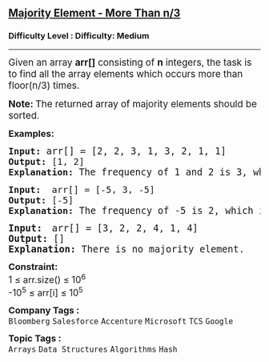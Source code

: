 <h2><a href="https://www.geeksforgeeks.org/problems/majority-vote/1?page=3&company=Google&sortBy=submissions">Majority Element - More Than n/3</a></h2><h3>Difficulty Level : Difficulty: Medium</h3><hr><div class="problems_problem_content__Xm_eO"><p><span style="font-size: 14pt;"><span class="cf0">Given an array </span><strong><span class="cf0">arr</span></strong><span class="cf0"><strong>[]</strong> consisting of <strong>n</strong> integers, the task is to find all the array elements which occurs more than floor(n/3) times.</span></span></p>
<p><span class="cf0" style="font-size: 14pt;"><strong>Note: </strong>The returned array of majority elements should be sorted.</span></p>
<p><span style="font-size: 18px;"><strong>Examples:</strong></span></p>
<pre><span style="font-size: 18px;"><strong>Input: </strong></span><span style="font-size: 14pt;"><span class="cf0">arr</span><span class="cf0">[] = [2, 2, 3, 1, 3, 2, 1, 1]</span></span><span style="font-size: 18px;">
<strong>Output: </strong><span class="cf0">[1, 2]</span>
<strong>Explanation: </strong></span><span style="font-size: 14pt;">The frequency of 1 and 2 is 3, which is more than floor n/3 (8/3 = 2).</span></pre>
<pre><span style="font-size: 18px;"><strong>Input: </strong> <span class="cf0">arr</span><span class="cf0">[] = [-5, 3, -5]</span>
<strong>Output: </strong><span class="cf0">[-5]</span><br><strong>Explanation:<span style="font-size: 14pt;"> </span></strong></span><span style="font-size: 14pt;">The frequency of -5 is 2, which is more than floor n/3 (3/3 = 1).<br></span></pre>
<pre><strong><span style="font-size: 14pt;">Input: </span></strong> <span style="font-size: 14pt;"><span class="cf0">arr</span><span class="cf0">[] = [3, 2, 2, 4, 1, 4]</span></span><strong><span style="font-size: 14pt;"><br>Output: </span></strong><span style="font-size: 14pt;">[]</span><strong><span style="font-size: 14pt;"><br>Explanation: </span></strong><span style="font-size: 14pt;">There is no majority element.</span></pre>
<p><strong><span style="font-size: 18px;">Constraint:</span></strong><br><span style="font-size: 18px;">1 ≤ arr.size() ≤ 10<sup>6</sup><br></span><span style="font-size: 18px;">-10<sup>5</sup> ≤ arr[i] ≤ 10<sup>5</sup></span></p></div><p><span style=font-size:18px><strong>Company Tags : </strong><br><code>Bloomberg</code>&nbsp;<code>Salesforce</code>&nbsp;<code>Accenture</code>&nbsp;<code>Microsoft</code>&nbsp;<code>TCS</code>&nbsp;<code>Google</code>&nbsp;<br><p><span style=font-size:18px><strong>Topic Tags : </strong><br><code>Arrays</code>&nbsp;<code>Data Structures</code>&nbsp;<code>Algorithms</code>&nbsp;<code>Hash</code>&nbsp;